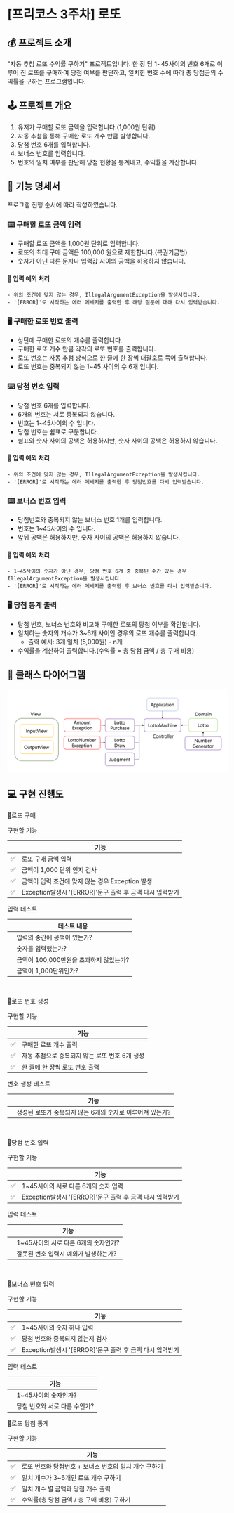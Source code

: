 # [프리코스 3주차] 로또

## 💰 프로젝트 소개
"자동 추첨 로또 수익률 구하기" 프로젝트입니다.
한 장 당 1~45사이의 번호 6개로 이루어 진 로또를 구매하여 당첨 여부를 판단하고, 일치한 번호 수에 따라 총 당첨금의 수익률을 구하는 프로그램입니다.

## 🕹 프로젝트 개요
1. 유저가 구매할 로또 금액을 입력합니다.(1,000원 단위)
2. 자동 추첨을 통해 구매한 로또 개수 만큼 발행합니다.
3. 당첨 번호 6개를 입력합니다.
4. 보너스 번호를 입력합니다.
5. 번호의 일치 여부를 판단해 당첨 현황을 통계내고, 수익률을 계산합니다.

## 📌 기능 명세서
프로그램 진행 순서에 따라 작성하였습니다.
### ⌨️ 구매할 로또 금액 입력
- 구매할 로또 금액을 1,000원 단위로 입력합니다.
- 로또의 최대 구매 금액은 100,000 원으로 제한합니다.(복권기금법)
- 숫자가 아닌 다른 문자나 입력값 사이의 공백을 허용하지 않습니다.

#### 🚨 입력 예외 처리
    - 위의 조건에 맞지 않는 경우, IllegalArgumentException을 발생시킵니다.
    - '[ERROR]'로 시작하는 에러 메세지를 출력한 후 해당 질문에 대해 다시 입력받습니다.

### 🖥 구매한 로또 번호 출력
- 상단에 구매한 로또의 개수를 출력합니다.
- 구매한 로또 개수 만큼 각각의 로또 번호를 출력합니다.
- 로또 번호는 자동 추첨 방식으로 한 줄에 한 장씩 대괄호로 묶어 출력합니다.
- 로또 번호는 중복되지 않는 1~45 사이의 수 6개 입니다.

### ⌨️ 당첨 번호 입력
- 당첨 번호 6개를 입력합니다.
- 6개의 번호는 서로 중복되지 않습니다.
- 번호는 1~45사이의 수 입니다.
- 당첨 번호는 쉼표로 구분합니다.
- 쉼표와 숫자 사이의 공백은 허용하지만, 숫자 사이의 공백은 허용하지 않습니다.
#### 🚨 입력 예외 처리
    - 위의 조건에 맞지 않는 경우, IllegalArgumentException을 발생시킵니다.
    - '[ERROR]'로 시작하는 에러 메세지를 출력한 후 당첨번호를 다시 입력받습니다.

### ⌨️ 보너스 번호 입력
- 당첨번호와 중복되지 않는 보너스 번호 1개를 입력합니다.
- 번호는 1~45사이의 수 입니다.
- 앞뒤 공백은 허용하지만, 숫자 사이의 공백은 허용하지 않습니다.
#### 🚨 입력 예외 처리
    - 1~45사이의 숫자가 아닌 경우, 당첨 번호 6개 중 중복된 수가 있는 경우 IllegalArgumentException을 발생시킵니다.
    - '[ERROR]'로 시작하는 에러 메세지를 출력한 후 보너스 번호를 다시 입력받습니다.

### 🖥 당첨 통계 출력
- 당첨 번호, 보너스 번호와 비교해 구매한 로또의 당첨 여부를 확인합니다.
- 일치하는 숫자의 개수가 3~6개 사이인 경우의 로또 개수를 출력합니다.
  - 출력 예시: 3개 일치 (5,000원) - n개
- 수익률을 계산하여 출력합니다.(수익률 = 총 당첨 금액 / 총 구매 비용)

## 🔧 클래스 다이어그램
![class-diagram.png](class-diagram.png)
## 💻 구현 진행도
📍로또 구매

구현할 기능

|  | 기능                                       |
|--|------------------------------------------|
| ✅ | 로또 구매 금액 입력                              |
| ✅ | 금액이 1,000 단위 인지 검사                       |
| ✅ | 금액이 입력 조건에 맞지 않는 경우 Exception 발생         |
| ✅ | Exception발생시 '[ERROR]'문구 출력 후 금액 다시 입력받기 |

입력 테스트

|  | 테스트 내용                    |
|--|---------------------------|
|  | 입력의 중간에 공백이 있는가?          |
|  | 숫자를 입력했는가?                |
|  | 금액이 100,000만원을 초과하지 않았는가? |
|  | 금액이 1,000단위인가?            |

<br>

📍로또 번호 생성

구현할 기능

|  | 기능                          |
|--|-----------------------------|
| ✅ | 구매한 로또 개수 출력                |
| ✅ | 자동 추첨으로 중복되지 않는 로또 번호 6개 생성 |
| ✅ | 한 줄에 한 장씩 로또 번호 출력          |

번호 생성 테스트

|  | 기능                                |
|--|-----------------------------------|
|  | 생성된 로또가 중복되지 않는 6개의 숫자로 이루어져 있는가? |

<br>

📍당첨 번호 입력

구현할 기능

|  | 기능                      |
|--|-------------------------|
| ✅ | 1~45사이의 서로 다른 6개의 숫자 입력 |
| ✅| Exception발생시 '[ERROR]'문구 출력 후 금액 다시 입력받기 |

입력 테스트

|  | 기능                     |
|--|------------------------|
|  | 1~45사이의 서로 다른 6개의 숫자인가? |
|  | 잘못된 번호 입력시 예외가 발생하는가?  |
<br>

📍보너스 번호 입력

구현할 기능

|   | 기능                 |
|---|--------------------|
| ✅ | 1~45사이의 숫자 하나 입력   |
| ✅ | 당첨 번호와 중복되지 않는지 검사 |
| ✅ | Exception발생시 '[ERROR]'문구 출력 후 금액 다시 입력받기 |

입력 테스트

|   | 기능                |
|---|-------------------|
|   | 1~45사이의 숫자인가?     |
|   | 당첨 번호와 서로 다른 수인가? |

📍로또 당첨 통계

구현할 기능

|   | 기능                              |
|---|---------------------------------|
| ✅ | 로또 번호와 당첨번호 + 보너스 번호의 일치 개수 구하기 |
| ✅ | 일치 개수가 3~6개인 로또 개수 구하기          |
| ✅ | 일치 개수 별 금액과 당첨 개수 출력            |
| ✅ | 수익률(총 당첨 금액 / 총 구매 비용) 구하기      |